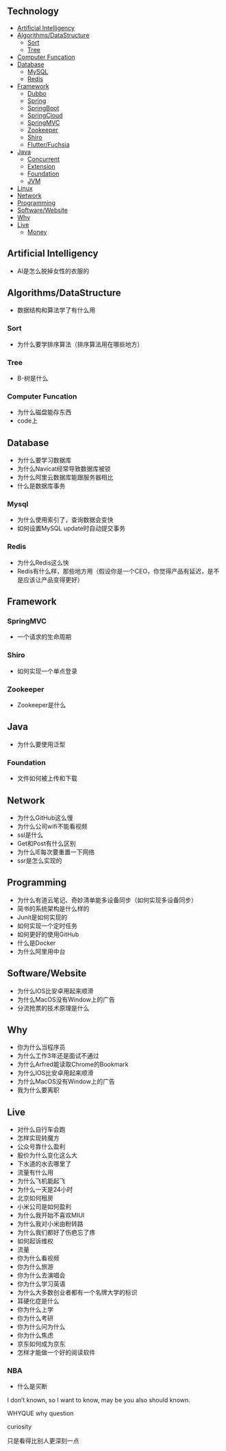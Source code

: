## Technology
* [Artificial Intelligency](#Artificial-Intelligency)
* [Algorithms/DataStructure](#AlgorithmsDataStructure)
  * [Sort](#Sort)
  * [Tree](#Tree)
* [Computer Funcation](#Computer-Funcation)
* [Database](#Database)
  * [MySQL](#MySQL)
  * [Redis](#Redis)
* [Framework](#Framework)
  * [Dubbo](#Dubbo)
  * [Spring](#Spring)
  * [SpringBoot](#SpringBoot)
  * [SpringCloud](#SpringCloud)
  * [SpringMVC](#SpringMVC)
  * [Zookeeper](#Zookeeper)
  * [Shiro](#Shiro)
  * [Flutter/Fuchsia](Flutter/Fuchsia)
* [Java](#Java)
  * [Concurrent](#Concurrent)
  * [Extension](#Extension)
  * [Foundation](#Foundation)
  * [JVM](#JVM)
* [Linux](#Linux)
* [Network](#Network)
* [Programming](#Programming)
* [Software/Website](#Software/Website])
* [Why](#Why)
* [Live](#Live)
   * [Money](#Money)

## Artificial Intelligency
* AI是怎么脱掉女性的衣服的

## Algorithms/DataStructure
* 数据结构和算法学了有什么用

### Sort
* 为什么要学排序算法（排序算法用在哪些地方）

### Tree
* B-树是什么

### Computer Funcation
* 为什么磁盘能存东西
* code上

## Database
* 为什么要学习数据库
* 为什么Navicat经常导致数据库被锁
* 为什么阿里云数据库能跟服务器相比
* 什么是数据库事务

### Mysql
* 为什么使用索引了，查询数据会变快
* 如何设置MySQL update时自动提交事务

### Redis
* 为什么Redis这么快
* Redis有什么样，那些地方用（假设你是一个CEO，你觉得产品有延迟，是不是应该让产品变得更好）

## Framework
### SpringMVC
* 一个请求的生命周期

### Shiro
* 如何实现一个单点登录

### Zookeeper
* Zookeeper是什么

## Java
* 为什么要使用泛型

### Foundation
* 文件如何被上传和下载

## Network
* 为什么GitHub这么慢
* 为什么公司wifi不能看视频
* ssl是什么
* Get和Post有什么区别
* 为什么IE每次要重置一下网络
* ssr是怎么实现的

## Programming
* 为什么有道云笔记、奇妙清单能多设备同步（如何实现多设备同步）
* 简书的系统架构是什么样的
* Junit是如何实现的
* 如何实现一个定时任务
* 如何更好的使用GitHub
* 什么是Docker
* 为什么阿里用中台

## Software/Website
* 为什么IOS比安卓用起来顺滑
* 为什么MacOS没有Window上的广告
* 分流抢票的技术原理是什么

## Why
* 你为什么当程序员
* 为什么工作3年还是面试不通过
* 为什么Arfred能读取Chrome的Bookmark
* 为什么IOS比安卓用起来顺滑
* 为什么MacOS没有Window上的广告
* 我为什么要离职

## Live
* 对什么自行车会跑
* 怎样实现转魔方
* 公众号靠什么盈利
* 股价为什么变化这么大
* 下水道的水去哪里了
* 流量有什么用
* 为什么飞机能起飞
* 为什么一天是24小时
* 北京如何租房
* 小米公司是如何盈利
* 为什么我开始不喜欢MIUI
* 为什么我对小米由粉转路
* 为什么我们都好了伤疤忘了疼
* 如何起诉维权
* 流量
* 你为什么看视频
* 你为什么旅游
* 你为什么去演唱会
* 你为什么学习英语
* 为什么大多数创业者都有一个名牌大学的标识
* 耳硬化症是什么
* 你为什么上学
* 你为什么考研
* 你为什么问为什么
* 你为什么焦虑
* 京东如何成为京东
* 怎样才能做一个好的阅读软件

### NBA
* 什么是买断



I don’t known, so I want to know, may be you also should known.

WHYQUE why question

curiosity

只是看得比别人更深刻一点

